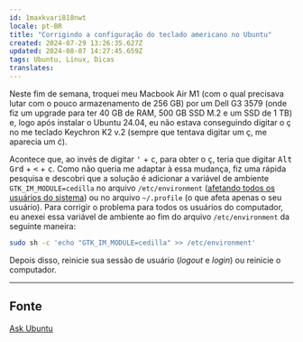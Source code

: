```yaml
---
id: 1maxkvari818nwt
locale: pt-BR
title: "Corrigindo a configuração do teclado americano no Ubuntu"
created: 2024-07-29 13:26:35.627Z
updated: 2024-08-07 14:27:45.659Z
tags: Ubuntu, Linux, Dicas
translates:
---
```


Neste fim de semana, troquei meu Macbook Air M1 (com o qual precisava lutar com o pouco armazenamento de 256 GB) por um Dell G3 3579 (onde fiz um upgrade para ter 40 GB de RAM, 500 GB SSD M.2 e um SSD de 1 TB) e, logo após instalar o Ubuntu 24.04, eu não estava conseguindo digitar o ç no me teclado Keychron K2 v.2 (sempre que tentava digitar um ç, me aparecia um ć).

Acontece que, ao invés de digitar <kbd>'</kbd> + <kbd>c</kbd>, para obter o <kbd>ç</kbd>, teria que digitar <kbd>Alt Grd</kbd> + <kbd><</kbd> + <kbd>c</kbd>. Como não queria me adaptar à essa mudança, fiz uma rápida pesquisa e descobri que a solução é adicionar a variável de ambiente `GTK_IM_MODULE=cedilla` no arquivo `/etc/environment` ([afetando todos os usuários do sistema](https://help.ubuntu.com/community/EnvironmentVariables)) ou no arquivo `~/.profile` (o que afeta apenas o seu usuário). Para corrigir o problema para todos os usuários do computador, eu anexei essa variável de ambiente ao fim do arquivo `/etc/environment` da seguinte maneira:

```bash
sudo sh -c 'echo "GTK_IM_MODULE=cedilla" >> /etc/environment'
```

Depois disso, reinicie sua sessão de usuário (_logout_ e _login_) ou reinicie o computador.

---

## Fonte

[Ask Ubuntu](https://askubuntu.com/questions/1291492/cedilha-getting-%C4%87-rather-than-%C3%A7-after-upgrade-to-20-10)
